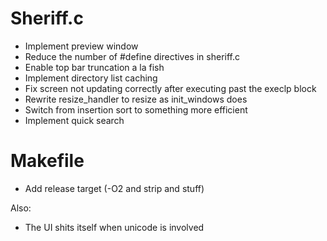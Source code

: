 # Sheriff.c
* Implement preview window
* Reduce the number of #define directives in sheriff.c
* Enable top bar truncation a la fish
* Implement directory list caching
* Fix screen not updating correctly after executing past the execlp block
* Rewrite resize\_handler to resize as init\_windows does
* Switch from insertion sort to something more efficient
* Implement quick search

# Makefile
* Add release target (-O2 and strip and stuff)

Also:
* The UI shits itself when unicode is involved
